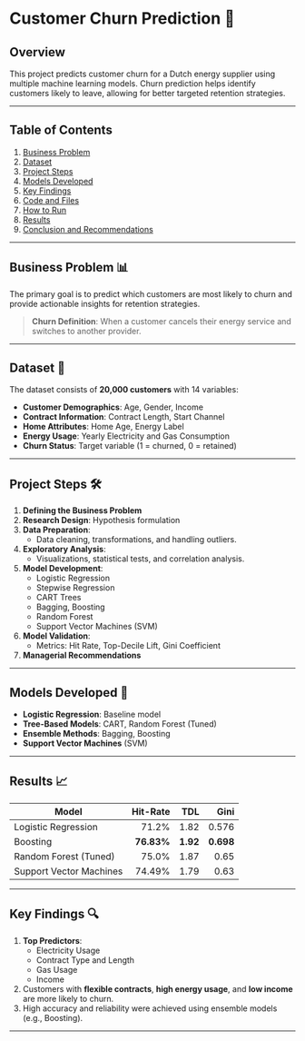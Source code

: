 # Customer Churn Prediction 🚀

## Overview
This project predicts customer churn for a Dutch energy supplier using multiple machine learning models. Churn prediction helps identify customers likely to leave, allowing for better targeted retention strategies.

---

## Table of Contents
1. [Business Problem](#business-problem)
2. [Dataset](#dataset)
3. [Project Steps](#project-steps)
4. [Models Developed](#models-developed)
5. [Key Findings](#key-findings)
6. [Code and Files](#code-and-files)
7. [How to Run](#how-to-run)
8. [Results](#results)
9. [Conclusion and Recommendations](#conclusion-and-recommendations)

---

## Business Problem 📊
The primary goal is to predict which customers are most likely to churn and provide actionable insights for retention strategies.

> **Churn Definition**: When a customer cancels their energy service and switches to another provider.

---

## Dataset 📑
The dataset consists of **20,000 customers** with 14 variables:
- **Customer Demographics**: Age, Gender, Income
- **Contract Information**: Contract Length, Start Channel
- **Home Attributes**: Home Age, Energy Label
- **Energy Usage**: Yearly Electricity and Gas Consumption
- **Churn Status**: Target variable (1 = churned, 0 = retained)

---

## Project Steps 🛠
1. **Defining the Business Problem**
2. **Research Design**: Hypothesis formulation
3. **Data Preparation**: 
   - Data cleaning, transformations, and handling outliers.
4. **Exploratory Analysis**:
   - Visualizations, statistical tests, and correlation analysis.
5. **Model Development**:
   - Logistic Regression
   - Stepwise Regression
   - CART Trees
   - Bagging, Boosting
   - Random Forest
   - Support Vector Machines (SVM)
6. **Model Validation**:
   - Metrics: Hit Rate, Top-Decile Lift, Gini Coefficient
7. **Managerial Recommendations**

---

## Models Developed 🧠
- **Logistic Regression**: Baseline model
- **Tree-Based Models**: CART, Random Forest (Tuned)
- **Ensemble Methods**: Bagging, Boosting
- **Support Vector Machines** (SVM)

---

## Results 📈

| **Model**                | **Hit-Rate** | **TDL** | **Gini** |
|--------------------------|-------------:|--------:|---------:|
| Logistic Regression      | 71.2%       | 1.82    | 0.576    |
| Boosting                 | **76.83%**  | **1.92**| **0.698**|
| Random Forest (Tuned)    | 75.0%       | 1.87    | 0.65     |
| Support Vector Machines  | 74.49%      | 1.79    | 0.63     |

---

## Key Findings 🔍
1. **Top Predictors**:
   - Electricity Usage
   - Contract Type and Length
   - Gas Usage
   - Income
2. Customers with **flexible contracts**, **high energy usage**, and **low income** are more likely to churn.
3. High accuracy and reliability were achieved using ensemble models (e.g., Boosting).

---
